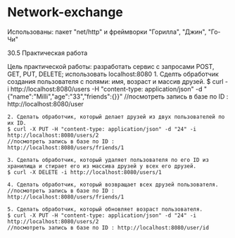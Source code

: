 # Network-exchange
Использованы: пакет "net/http" и фреймворки "Горилла", "Джин", "Го-Чи"

30.5 Практическая работа

Цель практической работы: 
разработать сервис с запросами POST, GET, PUT, DELETE;
использовать localhost:8080
    1. Сделть обработчик создания пользователя с полями: имя, возраст и массив друзей.
    $ curl -i http://localhost:8080/users -H "content-type: application/json" -d "{\"name\":\"Milli\",\"age\":\"33\",\"friends\":{}}"
    //посмотреть запись в базе по ID : http://localhost:8080/user

    2. Сделать обработчик, который делает друзей из двух пользователей по их ID.
    $ curl -X PUT -H "content-type: application/json" -d "24" -i http://localhost:8080/users/2
    //посмотреть запись в базе по ID : http://localhost:8080/users/friends/1
    
    3. Сделать обработчик, который удаляет пользователя по его ID из хранилища и стирает его из массива друзей у всех его друзей.
    $ curl -X DELETE -i http://localhost:8080/users/1
    
    4. Сделать обработчик, который возвращает всех друзей пользователя.
    //посмотреть запись в базе по ID : http://localhost:8080/users/friends/1
    
    5. Сделать обработчик, который обновляет возраст пользователя.
    $ curl -X PUT -H "content-type: application/json" -d "24" -i http://localhost:8080/users/2
    //посмотреть запись в базе по ID : http://localhost:8080/user/id
